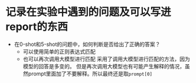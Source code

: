 # 记录在实验中遇到的问题及可以写进report的东西

- 在0-shot和5-shot的问题中，如何判断是否给出了正确的答案？
    - 可以使用简单的正则表达式匹配
    - 也可以再次调用大模型进行匹配
    采用了调用大模型进行匹配的方法，因为模型的回答是多变的。
    但是再次调用大模型也有可能产生解释的情况，虽然prompt里面加了不要解释。所以最终还是取`prompt[0]`